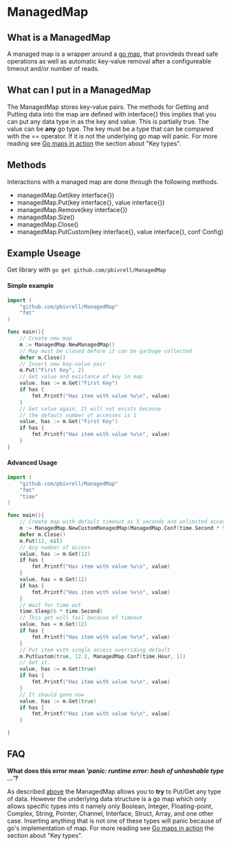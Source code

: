 # ManagedMap

## What is a ManagedMap
A managed map is a wrapper around a [go map](https://blog.golang.org/go-maps-in-action), that provideds thread safe operations as well as automatic key-value removal after a configureable timeout and/or number of reads.

## What can I put in a ManagedMap
The ManagedMap stores key-value pairs. The methods for Getting and Putting data into the map are defined with interface{} this implies that you can put any data type in as the key and value. This is partially true. The value can be __any__ go type. The key must be a type that can be compared with the == operator. If it is not the underlying go map will panic. For more reading see [Go maps in action](https://blog.golang.org/go-maps-in-action) the section about "Key types".

## Methods
Interactions with a managed map are done through the following methods.
* managedMap.Get(key interface{})
* managedMap.Put(key interface{}, value interface{})
* managedMap.Remove(key interface{})
* managedMap.Size()
* managedMap.Close()
* managedMap.PutCustom(key interface{}, value interface{}, conf Config)

## Example Useage
Get library with `go get github.com/pbivrell/ManagedMap`

#### Simple example
```go
import (
    "github.com/pbivrell/ManagedMap" 
    "fmt"
)

func main(){
    // Create new map
    m := ManagedMap.NewManagedMap()
    // Map must be closed before it can be garbage collected
    defer m.Close()
    // Insert new key-value pair    
    m.Put("First Key", 2)
    // Get value and existance of key in map
    value, has := m.Get("First Key")
    if has {
        fmt.Printf("Has item with value %v\n", value)
    }
    // Get value again. It will not exists because
    // the default number of accesses is 1
    value, has := m.Get("First Key")
    if has {
        fmt.Printf("Has item with value %v\n", value)
    }
}

```

#### Advanced Usage
``` go
import (
    "github.com/pbivrell/ManagedMap" 
    "fmt"
    "time"
)

func main(){
    // Create map with default timeout as 5 seconds and unlimited accesses
    m := ManagedMap.NewCustomManagedMap(ManagedMap.Conf(time.Second * 5, 0))
    defer m.Close()
    m.Put(12, nil)
    // Any number of access
    value, has := m.Get(12)
    if has {
        fmt.Printf("Has item with value %v\n", value)
    }
    value, has = m.Get(12)
    if has {
        fmt.Printf("Has item with value %v\n", value)
    }
    // Wait for time out
    time.Sleep(6 * time.Second)
    // This get will fail because of timeout
    value, has = m.Get(12)
    if has {
        fmt.Printf("Has item with value %v\n", value)
    }
    // Put item with single access overriding default
    m.PutCustom(true, 12.2, ManagedMap.Conf(time.Hour, 1))
    // Get it.
    value, has := m.Get(true)
    if has {
        fmt.Printf("Has item with value %v\n", value)
    }
    // It should gone now
    value, has := m.Get(true)
    if has {
        fmt.Printf("Has item with value %v\n", value)
    }

}

```

## FAQ
__What does this error mean *'panic: runtime error: hash of unhashable type ...'*?__

As described [above](#What-can-I-put-in-a-ManagedMap) the ManagedMap allows you to __try__ to Put/Get any type of data. However the underlying data structure is a go map which only allows specific types into it namely only Boolean, Integer, Floating-point, Complex, String, Pointer, Channel, Interface, Struct, Array, and one other case. Inserting anything that is not one of these types will panic because of go's implementation of map. For more reading see [Go maps in action](https://blog.golang.org/go-maps-in-action) the section about "Key types".
